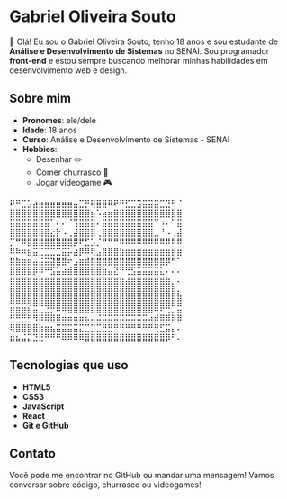 # Gabriel Oliveira Souto

👋 Olá! Eu sou o Gabriel Oliveira Souto, tenho 18 anos e sou estudante de **Análise e Desenvolvimento de Sistemas** no SENAI. Sou programador **front-end** e estou sempre buscando melhorar minhas habilidades em desenvolvimento web e design.

## Sobre mim

- **Pronomes**: ele/dele
- **Idade**: 18 anos
- **Curso**: Análise e Desenvolvimento de Sistemas - SENAI
- **Hobbies**: 
  - Desenhar ✏️
  - Comer churrasco 🍖
  - Jogar videogame 🎮

⠟⠛⣉⣡⣴⣶⣶⣶⣶⣶⣶⣤⣉⡛⢿⣿⣿⠿⠟⠛⣋⣉⣩⣭⣭⣭⣉⣙⠛⠈
⣿⣿⣿⣿⣿⣿⣿⣿⣿⣿⣿⣿⣿⣿⣦⠡⣴⣶⣿⣿⣿⣿⣿⣿⣿⣿⣿⣿⣿⣿
⣿⣿⣿⣿⣿⣿⣿⠁⠆⠄⠈⢻⣿⣿⣿⠄⣿⣿⣿⣿⣿⣿⣿⣿⣿⠋⠰⠄⠙⣿
⣿⣿⣿⣿⣿⣿⣿⣔⡗⠠⢀⣼⣿⣿⣿⢀⣿⣿⣿⣿⣿⣿⣿⣿⣿⣀⠘⠠⢀⣼
⡉⠛⠿⣿⣿⣿⣿⣿⣿⣿⣿⡿⠟⣋⣡⡈⠛⠛⠛⠿⠿⠿⠿⠿⠿⠿⠿⠿⠿⠿
⠿⠷⠶⣦⣭⣉⣉⣉⣉⣭⡥⣴⡿⠿⢟⣠⣿⣿⣿⣷⣶⣶⣶⣶⣶⣶⣶⣶⣶⣶
⣿⣷⣶⣶⣤⣬⣭⣽⣿⣿⠖⣠⣶⣾⣿⣿⣿⣿⣿⣿⣿⣿⣿⣿⣿⣿⣿⡿⠛⠁
⣿⣿⣿⣿⡿⠿⠛⣫⣥⣴⣾⣿⣿⣿⣿⣿⣷⣤⣝⠛⢛⣫⣭⣭⣭⣭⣅⠄⠄⠄
⣿⣿⣿⣿⣶⣾⣿⣿⣿⣿⣿⣿⣿⣿⣿⣿⣿⣿⣿⣷⣼⣿⣿⣿⣿⣿⣿⣷⡀⠄
⣿⣿⣿⣿⣿⣿⣿⣿⣿⣿⣿⣿⣿⣿⣿⣿⣿⣿⣿⣿⣿⣿⣿⣿⣿⣿⣿⣿⣿⡄
⣿⣿⣿⣿⣿⣿⣿⣿⣿⣿⣿⣿⣿⣿⣿⣿⣿⣿⣿⣿⣿⣿⣿⣿⣿⣿⣿⣿⣿⣿
⣶⣶⣶⣮⣭⣉⣙⡛⠿⠿⣿⣿⣿⣿⣿⣿⣿⣿⣿⣿⣿⣿⣿⣿⣿⠿⠟⢛⣉⣭
⣛⣛⣛⡛⠻⠿⢿⣿⣿⣶⣶⣶⣶⣦⣤⣬⣭⣭⣭⣭⣭⣭⣭⣭⣴⣾⣿⣿⣿⡿
⢿⣿⣿⣿⣿⣷⣶⣦⣭⣭⣭⣭⣍⣉⣉⣉⣛⣛⠛⠛⠛⠛⠛⠛⠛⢛⣋⣭⣄⠄
⣶⣦⣬⣍⣙⣛⠛⠛⠛⠿⠿⠿⠿⣿⣿⣿⣿⣿⣿⣿⣿⣿⣿⣿⣿⣿⣿⡿⠋⠄

## Tecnologias que uso

- **HTML5**
- **CSS3**
- **JavaScript**
- **React**
- **Git e GitHub**

## Contato

Você pode me encontrar no GitHub ou mandar uma mensagem! Vamos conversar sobre código, churrasco ou videogames!

